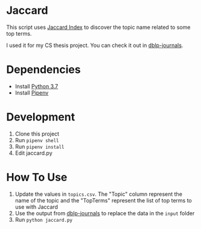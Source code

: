 # Jaccard

This script uses [Jaccard Index](https://es.wikipedia.org/wiki/%C3%8Dndice_Jaccard) to discover the topic name related to some top terms.

I used it for my CS thesis project. You can check it out in [dblp-journals](https://github.com/Ajeo/dblp-journals).

# Dependencies

* Install [Python 3.7](https://www.python.org/downloads/)
* Install [Pipenv](https://pipenv.readthedocs.io/en/latest/)

# Development

1. Clone this project
2. Run `pipenv shell`
3. Run `pipenv install`
4. Edit jaccard.py

# How To Use

1. Update the values in `topics.csv`. The "Topic" column represent the name of the topic and the "TopTerms" represent the list of top terms to use with Jaccard
2. Use the output from [dblp-journals](https://github.com/Ajeo/dblp-journals) to replace the data in the `input` folder
3. Run `python jaccard.py`
